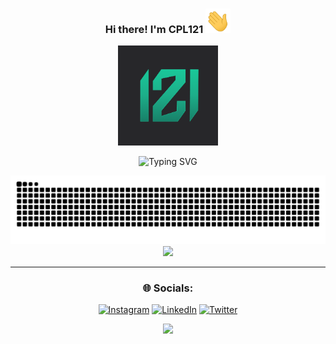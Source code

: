 <h3 align="center">Hi there! I'm CPL121 <img src="https://github.com/cpl121/cpl121/blob/main/waving_hand.gif" width="40px"></h3>
<p align="center">
  <a href="https://cpl121.eth.limo">
    <img src="logo.png" alt="cpl121 logo" width="160"/>
  </a>
</p>

<p align="center">
    <img src="https://readme-typing-svg.demolab.com?font=Fira+Code&weight=300&pause=1000&color=4CFFC1&center=true&vCenter=true&width=435&lines=Full-Stack+Web3XR+Developer;Web3+%7C+Blockchain%7C+Ethereum++%7C+IOTA;WebXR+%7C+Three.js+%7C+WebGL+%7C+Shaders;Next.js+%7C+Svelte+%7C+Node.js+%7C+Astro" alt="Typing SVG" />
</p>

<picture>
  <source media="(prefers-color-scheme: dark)" srcset="https://raw.githubusercontent.com/cpl121/cpl121/output/github-contribution-grid-snake-dark.svg">
  <source media="(prefers-color-scheme: light)" srcset="https://raw.githubusercontent.com/cpl121/cpl121/output/github-contribution-grid-snake.svg">
  <img alt="github contribution grid snake animation" src="https://raw.githubusercontent.com/cpl121/cpl121/output/github-contribution-grid-snake.svg">
</picture>

<div align="center">
    <img src="https://github-readme-streak-stats.herokuapp.com/?user=cpl121&theme=gotham&hide_border=false" />

<!-- --- 

### ⚡ Tech Stack:
![Next JS](https://img.shields.io/badge/Next-black?style=for-the-badge&logo=next.js&logoColor=white) ![React](https://img.shields.io/badge/react-%2320232a.svg?style=for-the-badge&logo=react&logoColor=%2361DAFB) ![TypeScript](https://img.shields.io/badge/typescript-%23007ACC.svg?style=for-the-badge&logo=typescript&logoColor=white) ![Svelte](https://img.shields.io/badge/svelte-%23f1413d.svg?style=for-the-badge&logo=svelte&logoColor=white) ![NodeJS](https://img.shields.io/badge/node.js-6DA55F?style=for-the-badge&logo=node.js&logoColor=white) ![TailwindCSS](https://img.shields.io/badge/tailwindcss-%2338B2AC.svg?style=for-the-badge&logo=tailwind-css&logoColor=white) ![Postgres](https://img.shields.io/badge/postgres-%23316192.svg?style=for-the-badge&logo=postgresql&logoColor=white) ![Vercel](https://img.shields.io/badge/vercel-%23000000.svg?style=for-the-badge&logo=vercel&logoColor=white) ![Blender](https://img.shields.io/badge/Blender-ffffff?style=for-the-badge&logo=Blender&logoColor=orange) ![ThreeJS](https://img.shields.io/badge/Three.js-000000?style=for-the-badge&logo=three.js&logoColor=white) -->

---

### 🌐 Socials:
[![Instagram](https://img.shields.io/badge/Instagram-%23E4405F.svg?logo=Instagram&logoColor=white)](https://instagram.com/cesitarpl121) [![LinkedIn](https://img.shields.io/badge/LinkedIn-%230077B5.svg?logo=linkedin&logoColor=white)](https://www.linkedin.com/in/c%C3%A9sar-pe%C3%B3n-lamparero/) [![Twitter](https://img.shields.io/badge/Twitter-%231DA1F2.svg?logo=Twitter&logoColor=white)](https://twitter.com/CPL121_) 

[![](https://visitcount.itsvg.in/api?id=cpl121&icon=3&color=0)](https://visitcount.itsvg.in)

</div>